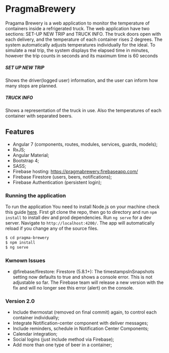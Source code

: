 # PragmaBrewery

Pragama Brewery is a web application to monitor the temperature of containers inside a refrigerated truck. The web application have two sections: SET-UP NEW TRIP and TRUCK INFO. 
The truck doors open with each delivery, and the temperature of each container rises 2 degrees. The system automatically adjusts temperatures individually for the ideal. 
To simulate a real trip, the system displays the elapsed time in minutes, however the trip counts in seconds and its maximum time is 60 seconds

##### SET UP NEW TRIP

Shows the driver(logged user) information, and the user can inform how many stops are planned.

##### TRUCK INFO

Shows a representation of the truck in use. Also the temperatures of each container with separated beers.

## Features

- Angular 7 (components, routes, modules, services, guards, models);
- RxJS;
- Angular Material;
- Bootstrap 4;
- SASS;
- Firebase hosting: https://pragmabrewery.firebaseapp.com/
- Firebase Firestore (users, beers, notifications);
- Firebase Authentication (persistent login);




### Running the application

To run the application You need to install Node.js on your machine check this guide [here](https://nodejs.org/en/).
First git clone the repo, then go to directory and run `npm install` to install dev and prod dependencies.
Run `ng serve` for a dev server. Navigate to `http://localhost:4200/`. The app will automatically reload if you change any of the source files.

```sh
$ cd pragma-brewery
$ npm install
$ ng serve
```


### Kwnown Issues

- @firebase/firestore: Firestore (5.8.1+): The timestampsInSnapshots setting now defaults to true and shows a console error. This is not adjustable so far. The Firebase team will release a new version with the fix and will no longer see this error (alert) on the console.

### Version 2.0	
- Include thermostat (removed on final commit) again, to control each container individually;
- Integrate Notification-center component with deliver messages;
- Include reminders, schedule in Notification Center Components;
- Calendar integration;
- Social logins (just include method via Firebase);
- Add more than one type of beer in a container;
